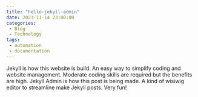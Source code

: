 ```yaml
---
title: "hello-jekyll-admin"
date: 2023-11-14 23:00:00
categories:
 - Blog
 - Technology
tags:
 - automation
 - documentation
---
```

Jekyll is how this website is build. An easy way to simplify coding and website management. Moderate coding skills are required but the benefits are high. Jekyll Admin is how this post is being made. A kind of wisiwig editor to streamline make Jekyll posts. Very fun!
